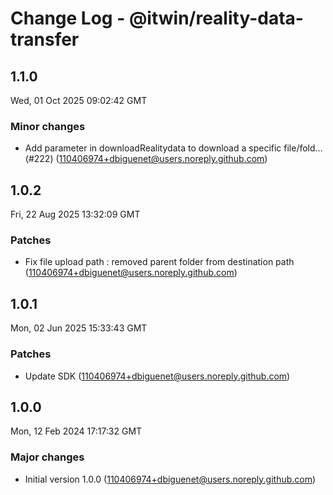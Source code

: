 # Change Log - @itwin/reality-data-transfer

<!-- This log was last generated on Wed, 01 Oct 2025 09:02:42 GMT and should not be manually modified. -->

<!-- Start content -->

## 1.1.0

Wed, 01 Oct 2025 09:02:42 GMT

### Minor changes

- Add parameter in downloadRealitydata to download a specific file/fold… (#222) (110406974+dbiguenet@users.noreply.github.com)

## 1.0.2

Fri, 22 Aug 2025 13:32:09 GMT

### Patches

- Fix file upload path : removed parent folder from destination path (110406974+dbiguenet@users.noreply.github.com)

## 1.0.1

Mon, 02 Jun 2025 15:33:43 GMT

### Patches

- Update SDK (110406974+dbiguenet@users.noreply.github.com)

## 1.0.0

Mon, 12 Feb 2024 17:17:32 GMT

### Major changes

- Initial version 1.0.0 (110406974+dbiguenet@users.noreply.github.com)
